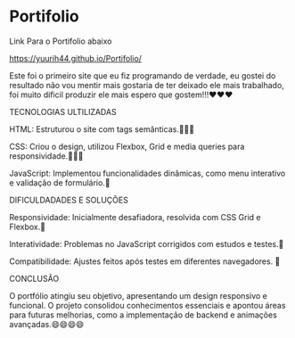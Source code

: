 # Portifolio
Link Para o Portifolio abaixo

https://yuurih44.github.io/Portifolio/

Este foi o primeiro site que eu fiz programando de verdade, eu gostei do resultado não vou mentir mais gostaria de ter deixado ele mais trabalhado, foi muito dificil produzir ele mais espero que gostem!!!❤️❤️❤️



TECNOLOGIAS ULTILIZADAS


HTML: Estruturou o site com tags semânticas.🧑🏽‍💻


CSS: Criou o design, utilizou Flexbox, Grid e media queries para responsividade.🧑🏽‍💻


JavaScript: Implementou funcionalidades dinâmicas, como menu interativo e validação de formulário.🧑





DIFICULDADADES E SOLUÇÕES


Responsividade: Inicialmente desafiadora, resolvida com CSS Grid e Flexbox.😬


Interatividade: Problemas no JavaScript corrigidos com estudos e testes.😬


Compatibilidade: Ajustes feitos após testes em diferentes navegadores. 😬





CONCLUSÃO


O portfólio atingiu seu objetivo, apresentando um design responsivo e funcional. O projeto consolidou conhecimentos essenciais e apontou áreas para futuras melhorias, como a implementação de backend e animações avançadas.😄😄😄😄

